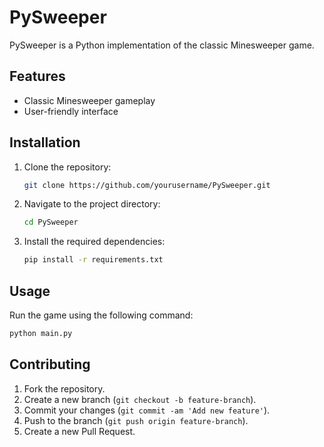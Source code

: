 # PySweeper

PySweeper is a Python implementation of the classic Minesweeper game.

## Features

- Classic Minesweeper gameplay
- User-friendly interface

## Installation

1. Clone the repository:
    ```sh
    git clone https://github.com/yourusername/PySweeper.git
    ```
2. Navigate to the project directory:
    ```sh
    cd PySweeper
    ```
3. Install the required dependencies:
    ```sh
    pip install -r requirements.txt
    ```

## Usage

Run the game using the following command:
```sh
python main.py
```

## Contributing

1. Fork the repository.
2. Create a new branch (`git checkout -b feature-branch`).
3. Commit your changes (`git commit -am 'Add new feature'`).
4. Push to the branch (`git push origin feature-branch`).
5. Create a new Pull Request.
